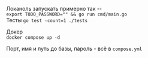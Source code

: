 Локаноль запускать примерно так --  
`export TODO_PASSWORD="" && go run cmd/main.go`  
Тесты
`go test -count=1 ./tests`

Докер  
`docker compose up -d`

Порт, имя и путь до базы, пароль - всё в `compose.yml`